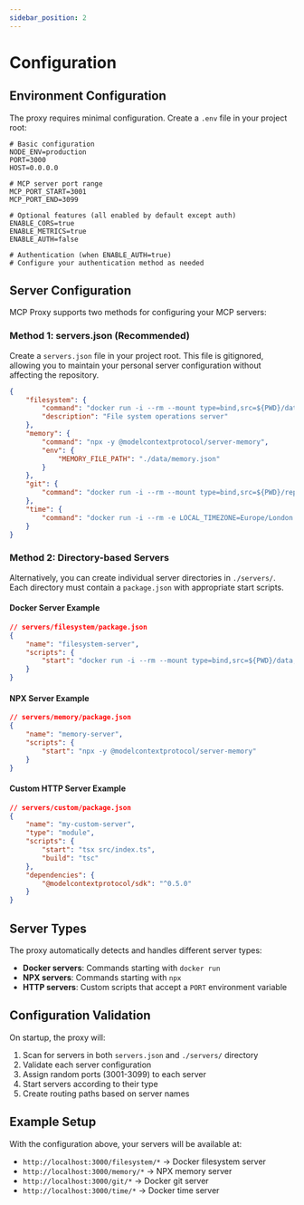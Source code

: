 ```yaml
---
sidebar_position: 2
---
```


# Configuration

## Environment Configuration

The proxy requires minimal configuration. Create a `.env` file in your project root:

```env
# Basic configuration
NODE_ENV=production
PORT=3000
HOST=0.0.0.0

# MCP server port range
MCP_PORT_START=3001
MCP_PORT_END=3099

# Optional features (all enabled by default except auth)
ENABLE_CORS=true
ENABLE_METRICS=true
ENABLE_AUTH=false

# Authentication (when ENABLE_AUTH=true)
# Configure your authentication method as needed
```

## Server Configuration

MCP Proxy supports two methods for configuring your MCP servers:

### Method 1: servers.json (Recommended)

Create a `servers.json` file in your project root. This file is gitignored, allowing you to maintain your personal server configuration without affecting the repository.

```json
{
    "filesystem": {
        "command": "docker run -i --rm --mount type=bind,src=${PWD}/data,dst=/projects mcp/filesystem",
        "description": "File system operations server"
    },
    "memory": {
        "command": "npx -y @modelcontextprotocol/server-memory",
        "env": {
            "MEMORY_FILE_PATH": "./data/memory.json"
        }
    },
    "git": {
        "command": "docker run -i --rm --mount type=bind,src=${PWD}/repos,dst=/workspace mcp/git"
    },
    "time": {
        "command": "docker run -i --rm -e LOCAL_TIMEZONE=Europe/London mcp/time"
    }
}
```

### Method 2: Directory-based Servers

Alternatively, you can create individual server directories in `./servers/`. Each directory must contain a `package.json` with appropriate start scripts.

#### Docker Server Example

```json
// servers/filesystem/package.json
{
    "name": "filesystem-server",
    "scripts": {
        "start": "docker run -i --rm --mount type=bind,src=${PWD}/data,dst=/projects mcp/filesystem"
    }
}
```

#### NPX Server Example

```json
// servers/memory/package.json
{
    "name": "memory-server",
    "scripts": {
        "start": "npx -y @modelcontextprotocol/server-memory"
    }
}
```

#### Custom HTTP Server Example

```json
// servers/custom/package.json
{
    "name": "my-custom-server",
    "type": "module",
    "scripts": {
        "start": "tsx src/index.ts",
        "build": "tsc"
    },
    "dependencies": {
        "@modelcontextprotocol/sdk": "^0.5.0"
    }
}
```

## Server Types

The proxy automatically detects and handles different server types:

- **Docker servers**: Commands starting with `docker run`
- **NPX servers**: Commands starting with `npx`
- **HTTP servers**: Custom scripts that accept a `PORT` environment variable

## Configuration Validation

On startup, the proxy will:

1. Scan for servers in both `servers.json` and `./servers/` directory
2. Validate each server configuration
3. Assign random ports (3001-3099) to each server
4. Start servers according to their type
5. Create routing paths based on server names

## Example Setup

With the configuration above, your servers will be available at:

- `http://localhost:3000/filesystem/*` → Docker filesystem server
- `http://localhost:3000/memory/*` → NPX memory server
- `http://localhost:3000/git/*` → Docker git server
- `http://localhost:3000/time/*` → Docker time server
